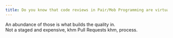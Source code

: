 ```yaml
---
title: Do you know that code reviews in Pair/Mob Programming are virtually free?
---
```



An abundance of those is what builds the quality in.  
Not a staged and expensive, khm Pull Requests khm, process.
